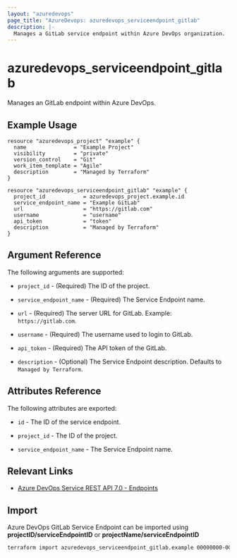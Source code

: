 ```yaml
---
layout: "azuredevops"
page_title: "AzureDevops: azuredevops_serviceendpoint_gitlab"
description: |-
  Manages a GitLab service endpoint within Azure DevOps organization.
---
```


# azuredevops_serviceendpoint_gitlab

Manages an GitLab endpoint within Azure DevOps.

## Example Usage

```hcl
resource "azuredevops_project" "example" {
  name               = "Example Project"
  visibility         = "private"
  version_control    = "Git"
  work_item_template = "Agile"
  description        = "Managed by Terraform"
}

resource "azuredevops_serviceendpoint_gitlab" "example" {
  project_id            = azuredevops_project.example.id
  service_endpoint_name = "Example GitLab"
  url                   = "https://gitlab.com"
  username              = "username"
  api_token             = "token"
  description           = "Managed by Terraform"
}
```

## Argument Reference

The following arguments are supported:

* `project_id` - (Required) The ID of the project.

* `service_endpoint_name` - (Required) The Service Endpoint name.

* `url` - (Required) The server URL for GitLab. Example: `https://gitlab.com`.

* `username` - (Required) The username used to login to GitLab.

* `api_token` - (Required) The API token of the GitLab.

* `description` - (Optional) The Service Endpoint description. Defaults to `Managed by Terraform`.

## Attributes Reference

The following attributes are exported:

* `id` - The ID of the service endpoint.

* `project_id` - The ID of the project.

* `service_endpoint_name` - The Service Endpoint name.

## Relevant Links

- [Azure DevOps Service REST API 7.0 - Endpoints](https://docs.microsoft.com/en-us/rest/api/azure/devops/serviceendpoint/endpoints?view=azure-devops-rest-7.0)

## Import

Azure DevOps GitLab Service Endpoint can be imported using **projectID/serviceEndpointID** or **projectName/serviceEndpointID**

```sh
terraform import azuredevops_serviceendpoint_gitlab.example 00000000-0000-0000-0000-000000000000/00000000-0000-0000-0000-000000000000
```
